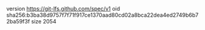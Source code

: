 version https://git-lfs.github.com/spec/v1
oid sha256:b3ba38d9757f7f71f917ce1370aad80cd02a8bca22dea4ed2749b6b72ba59f3f
size 2054
